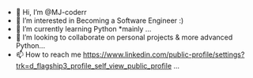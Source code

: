 - 👋 Hi, I’m @MJ-coderr
- 👀 I’m interested in Becoming a Software Engineer :)
- 🌱 I’m currently learning Python *mainly ...
- 💞️ I’m looking to collaborate on personal projects & more advanced Python...
- 📫 How to reach me https://www.linkedin.com/public-profile/settings?trk=d_flagship3_profile_self_view_public_profile ...

<!---
MJ-coderr/MJ-coderr is a ✨ special ✨ repository because its `README.md` (this file) appears on your GitHub profile.
You can click the Preview link to take a look at your changes.
--->
